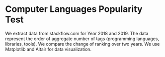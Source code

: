 # Computer Languages Popularity Test
We extract data from stackflow.com for Year 2018 and 2019.
The data represent the order of aggregate number of tags (programming languages, libraries, tools). 
We compare the change of ranking over two years.
We use Matplotlib and Altair for data visualization. 
